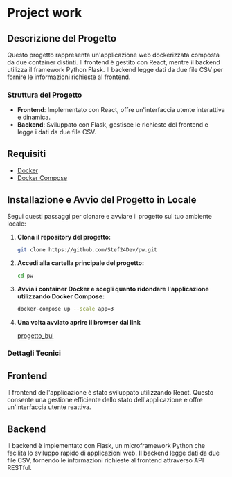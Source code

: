 # Project work

## Descrizione del Progetto

Questo progetto rappresenta un'applicazione web dockerizzata composta da due container distinti. Il frontend è gestito con React, mentre il backend utilizza il framework Python Flask. Il backend legge dati da due file CSV per fornire le informazioni richieste al frontend.

### Struttura del Progetto

- **Frontend**: Implementato con React, offre un'interfaccia utente interattiva e dinamica.
- **Backend**: Sviluppato con Flask, gestisce le richieste del frontend e legge i dati da due file CSV.

## Requisiti

- [Docker](https://www.docker.com/get-started)
- [Docker Compose](https://docs.docker.com/compose/install/)

## Installazione e Avvio del Progetto in Locale

Segui questi passaggi per clonare e avviare il progetto sul tuo ambiente locale:

1. **Clona il repository del progetto:**

   ```sh
   git clone https://github.com/Stef24Dev/pw.git

2. **Accedi alla cartella principale del progetto:**

   ```sh
   cd pw

3. **Avvia i container Docker e scegli quanto ridondare l'applicazione utilizzando Docker Compose:**

   ```sh
   docker-compose up --scale app=3

4. **Una volta avviato aprire il browser dal link**

   [progetto_bul](http://localhost)

### Dettagli Tecnici
## Frontend
Il frontend dell'applicazione è stato sviluppato utilizzando React. Questo consente una gestione efficiente dello stato dell'applicazione e offre un'interfaccia utente reattiva.

## Backend
Il backend è implementato con Flask, un microframework Python che facilita lo sviluppo rapido di applicazioni web. Il backend legge dati da due file CSV, fornendo le informazioni richieste al frontend attraverso API RESTful.
